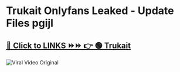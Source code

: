 
 # Trukait Onlyfans Leaked - Update Files pgijl

## <h2><a href="https://clipsfans.com/Trukait&ref=git">🔗 Click to LINKS ⏩⏩ 👉 🟢 Trukait </a></h2>

<a href="https://clipsfans.com/Trukait&ref=git" rel="nofollow" data-target="animated-image.originalLink"><img src="https://i.ibb.co.com/xMMVF88/686577567.gif" alt="Viral Video Original" style="max-width: 100%; display: inline-block;" data-target="animated-image.originalImage"></a>


